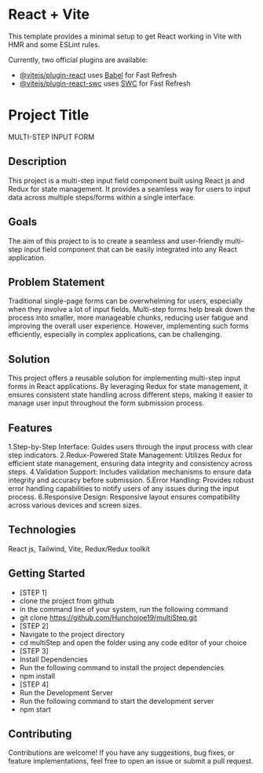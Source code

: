 # React + Vite

This template provides a minimal setup to get React working in Vite with HMR and some ESLint rules.

Currently, two official plugins are available:

- [@vitejs/plugin-react](https://github.com/vitejs/vite-plugin-react/blob/main/packages/plugin-react/README.md) uses [Babel](https://babeljs.io/) for Fast Refresh
- [@vitejs/plugin-react-swc](https://github.com/vitejs/vite-plugin-react-swc) uses [SWC](https://swc.rs/) for Fast Refresh

# Project Title

MULTI-STEP INPUT FORM

## Description

This project is a multi-step input field component built using React js and Redux for state management. It provides a seamless way for users to input data across multiple steps/forms within a single interface.

## Goals

The aim of this project to is to create a seamless and user-friendly multi-step input field component that can be easily integrated into any React application.

## Problem Statement

Traditional single-page forms can be overwhelming for users, especially when they involve a lot of input fields. Multi-step forms help break down the process into smaller, more manageable chunks, reducing user fatigue and improving the overall user experience. However, implementing such forms efficiently, especially in complex applications, can be challenging.

## Solution

This project offers a reusable solution for implementing multi-step input forms in React applications. By leveraging Redux for state management, it ensures consistent state handling across different steps, making it easier to manage user input throughout the form submission process.

## Features

1.Step-by-Step Interface: Guides users through the input process with clear step indicators.
2.Redux-Powered State Management: Utilizes Redux for efficient state management, ensuring data integrity and consistency across steps.
4.Validation Support: Includes validation mechanisms to ensure data integrity and accuracy before submission.
5.Error Handling: Provides robust error handling capabilities to notify users of any issues during the input process.
6.Responsive Design: Responsive layout ensures compatibility across various devices and screen sizes.

## Technologies

React js, Tailwind, Vite, Redux/Redux toolkit

## Getting Started

- [STEP 1]
- clone the project from github
- in the command line of your system, run the following command
- git clone https://github.com/Hunchojoe19/multiStep.git
- [STEP 2]
- Navigate to the project directory
- cd multiStep and open the folder using any code editor of your choice
- [STEP 3]
- Install Dependencies
- Run the following command to install the project dependencies
- npm install
- [STEP 4]
- Run the Development Server
- Run the following command to start the development server
- npm start

## Contributing

Contributions are welcome! If you have any suggestions, bug fixes, or feature implementations, feel free to open an issue or submit a pull request.
